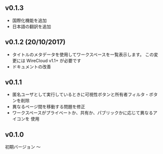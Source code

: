 ## v0.1.3

 - 国際化機能を追加
 - 日本語の翻訳を追加

## v0.1.2 (20/10/2017)

 - タイトルのメタデータを使用してワークスペースを一覧表示します。
   この変更には WireCloud v1.1+ が必要です
 - ドキュメントの改善

## v0.1.1

 - 匿名ユーザとして実行しているときに可視性ボタンと所有者フィルタ・ボタンを削除
 - 異なるページ間を移動する問題を修正
 - ワークスペースがプライベートか、共有か、パブリックかに応じて異なるアイコンを
   使用

## v0.1.0

初期バージョン
〜
